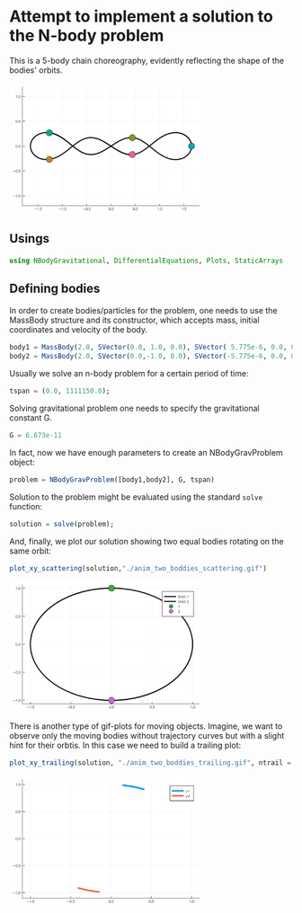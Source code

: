 # Attempt to implement a solution to the N-body problem
This is a 5-body chain choreography, evidently reflecting the shape of the bodies' orbits.

<img src="./anim_simos_5_scattering.gif" alt="A gif for 5-body animation" width="350"/>

## Usings
```julia
using NBodyGravitational, DifferentialEquations, Plots, StaticArrays
```
## Defining bodies

In order to create bodies/particles for the problem, one needs to use the MassBody structure and its constructor, which accepts mass, initial coordinates and velocity of the body.

```julia
body1 = MassBody(2.0, SVector(0.0, 1.0, 0.0), SVector( 5.775e-6, 0.0, 0.0))
body2 = MassBody(2.0, SVector(0.0,-1.0, 0.0), SVector(-5.775e-6, 0.0, 0.0))
```

Usually we solve an n-body problem for a certain period of time:

```julia
tspan = (0.0, 1111150.0);
```

Solving gravitational problem one needs to specify the gravitational constant G.
```julia
G = 6.673e-11
```

In fact, now we have enough parameters to create an NBodyGravProblem object:

```julia
problem = NBodyGravProblem([body1,body2], G, tspan)
```

Solution to the problem might be evaluated using the standard `solve` function:
```julia
solution = solve(problem);
```

And, finally, we plot our solution showing two equal bodies rotating on the same orbit:
```julia
plot_xy_scattering(solution,"./anim_two_boddies_scattering.gif")
```

<img src="./anim_two_boddies_scattering.gif" alt="Here should appear a gif of rotating bodies" width="350"/>

There is another type of gif-plots for moving objects. Imagine, we want to observe only the moving bodies without trajectory curves but with a slight hint for their orbtis. In this case we need to build a trailing plot:
```julia
plot_xy_trailing(solution, "./anim_two_boddies_trailing.gif", ntrail = 3, duration = 3.0)
```

<img src="./anim_two_boddies_trailing.gif" alt="Here should appear another gif of rotating bodies" width="350"/>
